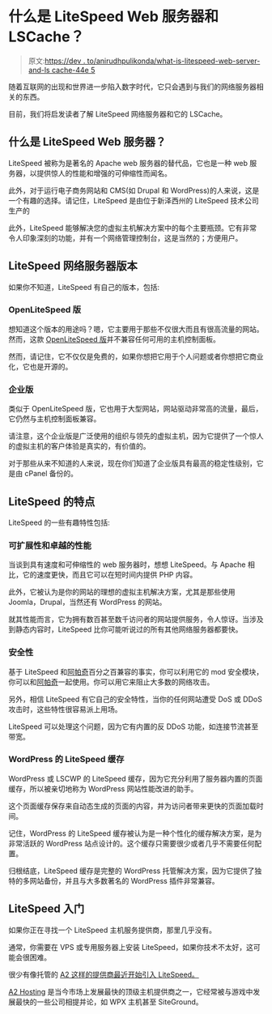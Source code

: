 # 什么是 LiteSpeed Web 服务器和 LSCache？

> 原文:[https://dev . to/anirudhpulikonda/what-is-litespeed-web-server-and-ls cache-44e 5](https://dev.to/anirudhpulikonda/what-is-litespeed-web-server-and-lscache-44e5)

随着互联网的出现和世界进一步陷入数字时代，它只会遇到与我们的网络服务器相关的东西。

目前，我们将启发读者了解 LiteSpeed 网络服务器和它的 LSCache。

## 什么是 LiteSpeed Web 服务器？

LiteSpeed 被称为是著名的 Apache web 服务器的替代品，它也是一种 web 服务器，以提供惊人的性能和增强的可伸缩性而闻名。

此外，对于运行电子商务网站和 CMS(如 Drupal 和 WordPress)的人来说，这是一个有趣的选择。请记住，LiteSpeed 是由位于新泽西州的 LiteSpeed 技术公司生产的

此外，LiteSpeed 能够解决您的虚拟主机解决方案中的每个主要瓶颈。它有非常令人印象深刻的功能，并有一个网络管理控制台，这是当然的；方便用户。

## LiteSpeed 网络服务器版本

如果你不知道，LiteSpeed 有自己的版本，包括:

### OpenLiteSpeed 版

想知道这个版本的用途吗？嗯，它主要用于那些不仅很大而且有很高流量的网站。然而，这款 [OpenLiteSpeed 版](https://openlitespeed.org/)并不兼容任何可用的主机控制面板。

然而，请记住，它不仅仅是免费的，如果你想把它用于个人问题或者你想把它商业化，它也是开源的。

### 企业版

类似于 OpenLiteSpeed 版，它也用于大型网站，网站驱动非常高的流量，最后，它仍然与主机控制面板兼容。

请注意，这个企业版是广泛使用的组织与领先的虚拟主机，因为它提供了一个惊人的虚拟主机的客户体验是真实的，有价值的。

对于那些从来不知道的人来说，现在你们知道了企业版具有最高的稳定性级别，它是由 cPanel 备份的。

## LiteSpeed 的特点

LiteSpeed 的一些有趣特性包括:

### 可扩展性和卓越的性能

当谈到具有速度和可伸缩性的 web 服务器时，想想 LiteSpeed。与 Apache 相比，它的速度更快，而且它可以在短时间内提供 PHP 内容。

此外，它被认为是你的网站的理想的虚拟主机解决方案，尤其是那些使用 Joomla，Drupal，当然还有 WordPress 的网站。

就其性能而言，它为拥有数百甚至数千访问者的网站提供服务，令人惊讶。当涉及到静态内容时，LiteSpeed 比你可能听说过的所有其他网络服务器都要快。

### 安全性

基于 LiteSpeed 和[阿帕奇](http://apache.org/)百分之百兼容的事实，你可以利用它的 mod 安全模块，你可以和[阿帕奇](http://apache.org/)一起使用。你可以用它来阻止大多数的网络攻击。

另外，相信 LiteSpeed 有它自己的安全特性，当你的任何网站遭受 DoS 或 DDoS 攻击时，这些特性很容易派上用场。

LiteSpeed 可以处理这个问题，因为它有内置的反 DDoS 功能，如连接节流甚至带宽。

### WordPress 的 LiteSpeed 缓存

WordPress 或 LSCWP 的 LiteSpeed 缓存，因为它充分利用了服务器内置的页面缓存，所以被亲切地称为 WordPress 网站性能改进的助手。

这个页面缓存保存来自动态生成的页面的内容，并为访问者带来更快的页面加载时间。

记住，WordPress 的 LiteSpeed 缓存被认为是一种个性化的缓存解决方案，是为非常活跃的 WordPress 站点设计的。这个缓存只需要很少或者几乎不需要任何配置。

归根结底，LiteSpeed 缓存是完整的 WordPress 托管解决方案，因为它提供了独特的多网站备份，并且与大多数著名的 WordPress 插件非常兼容。

## LiteSpeed 入门

如果你正在寻找一个 LiteSpeed 主机服务提供商，那里几乎没有。

通常，你需要在 VPS 或专用服务器上安装 LiteSpeed，如果你技术不太好，这可能会很困难。

很少有像托管的 [A2 这样的提供商最近开始引入 LiteSpeed。](https://anirudh.digital/a2-hosting-review/)

[A2 Hosting](https://anirudh.digital/a2-hosting-review/) 是当今市场上发展最快的顶级主机提供商之一，它经常被与游戏中发展最快的一些公司相提并论，如 WPX 主机甚至 SiteGround。